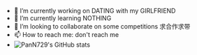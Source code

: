 
- 🔭 I’m currently working on DATING with my GIRLFRIEND
- 🌱 I’m currently learning NOTHING
- 👯 I’m looking to collaborate on some competitions 求合作求带
- 📫 How to reach me: don't reach me
- ![PanN729's GitHub stats](https://github-readme-stats.vercel.app/api?username=PanN729&theme=catppuccin_latte_icons=true)
  
